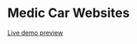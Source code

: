 <h1>Medic Car Websites</h1>
<a href="https://medic-car-99732.web.app/index.html" target="_blank" rel="noopener noreferrer">Live demo preview</a>
